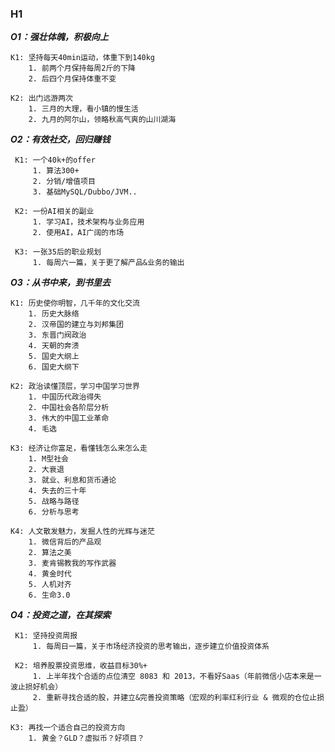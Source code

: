 
### H1

***O1：强壮体魄，积极向上***  

	K1: 坚持每天40min运动，体重下到140kg
		1. 前两个月保持每周2斤的下降
		2. 后四个月保持体重不变
	
	K2: 出门远游两次
		1. 三月的大理，看小镇的慢生活
		2. 九月的阿尔山，领略秋高气爽的山川湖海


***O2：有效社交，回归赚钱***  

	 K1: 一个40k+的offer
		 1. 算法300+
		 2. 分销/增值项目
		 3. 基础MySQL/Dubbo/JVM..
	 
	 K2: 一份AI相关的副业
		 1. 学习AI，技术架构与业务应用
		 2. 使用AI，AI广阔的市场
	 
	 K3: 一张35后的职业规划
		 1. 每周六一篇，关于更了解产品&业务的输出


***O3：从书中来，到书里去***

	K1: 历史使你明智，几千年的文化交流
		1. 历史大脉络
		2. 汉帝国的建立与刘邦集团
		3. 东晋门阀政治
		4. 天朝的奔溃
		5. 国史大纲上
		6. 国史大纲下
	
	K2: 政治读懂顶层，学习中国学习世界
		1. 中国历代政治得失
		2. 中国社会各阶层分析
		3. 伟大的中国工业革命
		4. 毛选
	
    K3: 经济让你富足，看懂钱怎么来怎么走
	    1. M型社会
	    2. 大衰退
	    3. 就业、利息和货币通论
	    4. 失去的三十年
	    5. 战略与路径
	    6. 分析与思考
    
    K4: 人文散发魅力，发掘人性的光辉与迷茫
	    1. 微信背后的产品观
	    2. 算法之美
	    3. 麦肯锡教我的写作武器
	    4. 黄金时代
	    5. 人机对齐
	    6. 生命3.0


***O4：投资之道，在其探索***

	 K1: 坚持投资周报
		 1. 每周日一篇，关于市场经济投资的思考输出，逐步建立价值投资体系
	 
	 K2: 培养股票投资思维，收益目标30%+
		 1. 上半年找个合适的点位清空 8083 和 2013，不看好Saas（年前微信小店本来是一波止损好机会）
		 2. 重新寻找合适的股，并建立&完善投资策略（宏观的利率红利行业 & 微观的仓位止损止盈）
		
	K3: 再找一个适合自己的投资方向
		1. 黄金？GLD？虚拟币？好项目？